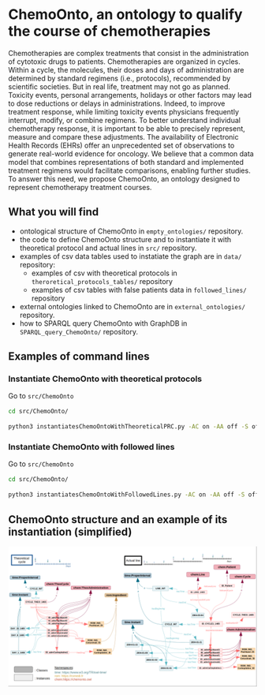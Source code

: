 # ChemoOnto, an ontology to qualify the course of chemotherapies

Chemotherapies are complex treatments that consist in the
administration of cytotoxic drugs to
patients.
Chemotherapies are organized in cycles. Within a cycle, the
molecules, their doses and days of administration are
determined by standard regimens (i.e., protocols),
recommended by scientific societies. But in real life,
treatment may not go as planned. Toxicity events, personal
arrangements, holidays or other factors may lead to dose
reductions or delays in administrations. Indeed, to improve
treatment response, while limiting toxicity events physicians
frequently interrupt, modify, or combine regimens. To better understand individual chemotherapy response, it is
important to be able to precisely represent, measure and
compare these adjustments.
The availability of Electronic Health Records (EHRs) offer
an unprecedented set of observations to generate real-world
evidence for oncology. We believe that a common data
model that combines representations of both standard and
implemented treatment regimens would facilitate
comparisons, enabling further studies.
To answer this need, we propose ChemoOnto, an ontology
designed to represent chemotherapy treatment courses.

## What you will find

- ontological structure of ChemoOnto in ```empty_ontologies/``` repository.
- the code to define ChemoOnto structure and to instantiate it with theoretical protocol and actual lines in ```src/``` repository.
- examples of csv data tables used to instatiate the graph are in ```data/``` repository:
    - examples of csv with theoretical protocols in ```theroretical_protocols_tables/``` repository
    - examples of csv tables with false patients data in ```followed_lines/``` repository
- external ontologies linked to ChemoOnto are in ```external_ontologies/``` repository.
- how to SPARQL query ChemoOnto with GraphDB in ```SPARQL_query_ChemoOnto/``` repository.

## Examples of command lines

### Instantiate ChemoOnto with theoretical protocols

Go to ```src/ChemoOnto``` 

```bash
cd src/ChemoOnto/
```

```bash
python3 instantiatesChemoOntoWithTheoreticalPRC.py -AC on -AA off -S off -R off
```

### Instantiate ChemoOnto with followed lines

Go to ```src/ChemoOnto``` 

```bash
cd src/ChemoOnto/
```

```bash
python3 instantiatesChemoOntoWithFollowedLines.py -AC on -AA off -S off -R off
```

## ChemoOnto structure and an example of its instantiation (simplified)

![ChemoOnto](images/ChemoOnto_and_an_example_of_its_instantiation.png "ChemoOnto structure and example of instantiation")
